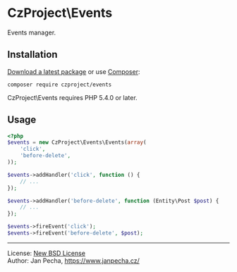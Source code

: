 
# CzProject\Events

Events manager.


## Installation

[Download a latest package](https://github.com/czproject/events/releases) or use [Composer](http://getcomposer.org/):

```
composer require czproject/events
```

CzProject\Events requires PHP 5.4.0 or later.


## Usage

``` php
<?php
$events = new CzProject\Events\Events(array(
	'click',
	'before-delete',
));

$events->addHandler('click', function () {
	// ...
});

$events->addHandler('before-delete', function (Entity\Post $post) {
	// ...
});

$events->fireEvent('click');
$events->fireEvent('before-delete', $post);
```

------------------------------

License: [New BSD License](license.md)
<br>Author: Jan Pecha, https://www.janpecha.cz/
